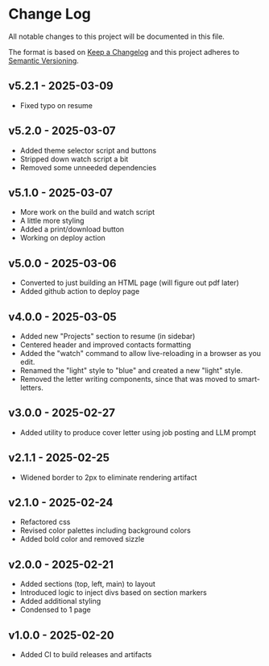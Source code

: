 # Change Log

All notable changes to this project will be documented in this file.

The format is based on [Keep a Changelog](http://keepachangelog.com/)
and this project adheres to [Semantic Versioning](http://semver.org/).

## v5.2.1 - 2025-03-09
* Fixed typo on resume

## v5.2.0 - 2025-03-07
* Added theme selector script and buttons
* Stripped down watch script a bit
* Removed some unneeded dependencies

## v5.1.0 - 2025-03-07
* More work on the build and watch script
* A little more styling
* Added a print/download button
* Working on deploy action

## v5.0.0 - 2025-03-06
* Converted to just building an HTML page (will figure out pdf later)
* Added github action to deploy page

## v4.0.0 - 2025-03-05
* Added new "Projects" section to resume (in sidebar)
* Centered header and improved contacts formatting
* Added the "watch" command to allow live-reloading in a browser as you edit.
* Renamed the "light" style to "blue" and created a new "light" style.
* Removed the letter writing components, since that was moved to smart-letters.

## v3.0.0 - 2025-02-27
* Added utility to produce cover letter using job posting and LLM prompt

## v2.1.1 - 2025-02-25
* Widened border to 2px to eliminate rendering artifact

## v2.1.0 - 2025-02-24
* Refactored css
* Revised color palettes including background colors
* Added bold color and removed sizzle

## v2.0.0 - 2025-02-21
* Added sections (top, left, main) to layout
* Introduced logic to inject divs based on section markers
* Added additional styling
* Condensed to 1 page

## v1.0.0 - 2025-02-20
* Added CI to build releases and artifacts
